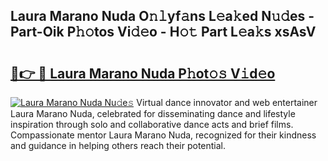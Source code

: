 ## Laura Marano Nuda O𝚗𝚕yf𝚊ns L𝚎a𝚔ed N𝚞𝚍es - Part-Oik P𝚑𝚘tos Vi𝚍𝚎o - H𝚘𝚝 Part L𝚎a𝚔s xsAsV

# <h2><a href="http://kf8v9w.oniu.top/?m=Laura+Marano+Nuda">🔗👉 🔴 Laura Marano Nuda P𝚑ot𝚘𝚜 V𝚒d𝚎o</a></h2>

[![Laura Marano Nuda Nu𝚍e𝚜](https://i.imgur.com/0qMVB7G.gif)](http://kf8v9w.oniu.top/?m=Laura+Marano+Nuda)
Virtual dance innovator and web entertainer Laura Marano Nuda, celebrated for disseminating dance and lifestyle inspiration through solo and collaborative dance acts and brief films. Compassionate mentor Laura Marano Nuda, recognized for their kindness and guidance in helping others reach their potential.  
